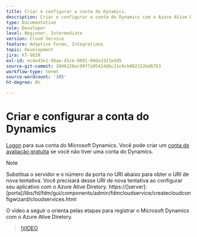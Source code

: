 ```yaml
---
title: Criar e configurar a conta do Dynamics.
description: Criar e configurar a conta do Dynamics com o Azure Ative Diretory
type: Documentation
role: Developer
level: Beginner, Intermediate
version: Cloud Service
feature: Adaptive Forms, Integrations
topic: Development
jira: KT-9839
exl-id: ec4ed3e1-98ae-41ce-9891-09da3321edd5
source-git-commit: 30d6120ec99f7a95414dbc31c0cb002152bd6763
workflow-type: tm+mt
source-wordcount: '105'
ht-degree: 0%

---
```


# Criar e configurar a conta do Dynamics

[Logon](https://dynamics.microsoft.com/en-us/) para sua conta do Microsoft Dynamics. Você pode criar um [conta de avaliação gratuita](https://dynamics.microsoft.com/en-us/dynamics-365-free-trial/) se você não tiver uma conta do Dynamics.

>[!NOTE]
>Substitua o servidor e o número da porta no URI abaixo para obter o URI de nova tentativa. Você precisará desse URI de nova tentativa ao configurar seu aplicativo com o Azure Ative Diretory.
>https://[server]:[porta]/libs/fd/fdm/gui/components/admin/fdmcloudservice/createcloudconfigwizard/cloudservices.html

O vídeo a seguir o orienta pelas etapas para registrar o Microsoft Dynamics com o Azure Ative Diretory.

>[!VIDEO](https://video.tv.adobe.com/v/340743?quality=12&learn=on)

